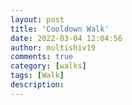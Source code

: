 ```yaml
---
layout: post
title: 'Cooldown Walk'
date: 2022-03-04 12:04:56
author: multishiv19
comments: true
category: [walks]
tags: [Walk]
description: 
---
```


<div width='100%' class='strava-embed-placeholder' data-embed-type='activity' data-embed-id='6773565159'></div>
<script src='https://strava-embeds.com/embed.js'></script>
